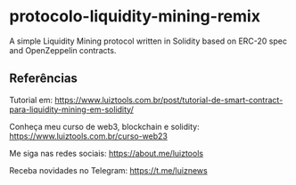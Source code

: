 # protocolo-liquidity-mining-remix

A simple Liquidity Mining protocol written in Solidity based on ERC-20 spec and OpenZeppelin contracts.

## Referências

Tutorial em: https://www.luiztools.com.br/post/tutorial-de-smart-contract-para-liquidity-mining-em-solidity/

Conheça meu curso de web3, blockchain e solidity: https://www.luiztools.com.br/curso-web23

Me siga nas redes sociais: https://about.me/luiztools

Receba novidades no Telegram: https://t.me/luiznews